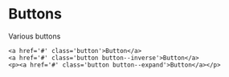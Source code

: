 # Buttons

Various buttons

```
<a href='#' class='button'>Button</a>
<a href='#' class='button button--inverse'>Button</a>
<p><a href='#' class='button button--expand'>Button</a></p>
